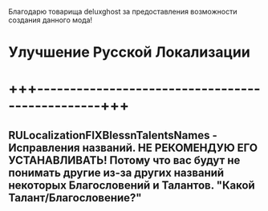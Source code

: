 Благодарю товарища deluxghost за предоставления возможности создания данного мода!

# Улучшение Русской Локализации
# +++------------------------------------------------+++

## RULocalizationFIXBlessnTalentsNames - Исправления названий. НЕ РЕКОМЕНДУЮ ЕГО УСТАНАВЛИВАТЬ! Потому что вас будут не понимать другие из-за других названий некоторых Благословений и Талантов. "Какой Талант/Благословение?"
